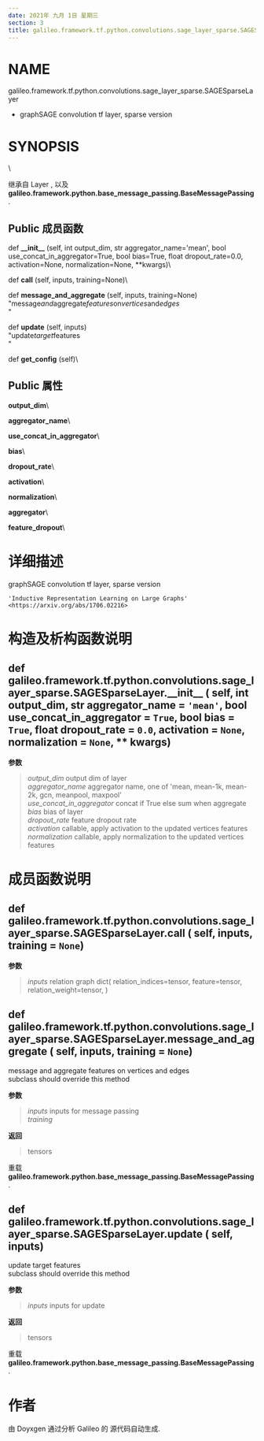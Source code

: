 ```yaml
---
date: 2021年 九月 1日 星期三
section: 3
title: galileo.framework.tf.python.convolutions.sage_layer_sparse.SAGESparseLayer
---
```


# NAME

galileo.framework.tf.python.convolutions.sage_layer_sparse.SAGESparseLayer
- graphSAGE convolution tf layer, sparse version

# SYNOPSIS

\

继承自 Layer , 以及
**galileo.framework.python.base_message_passing.BaseMessagePassing** .

## Public 成员函数

def **\_\_init\_\_** (self, int output_dim, str
aggregator_name=\'mean\', bool use_concat_in_aggregator=True, bool
bias=True, float dropout_rate=0.0, activation=None, normalization=None,
\*\*kwargs)\

def **call** (self, inputs, training=None)\

def **message_and_aggregate** (self, inputs, training=None)\
\"message*and*aggregate*features*on*vertices*and*edges*\
\"

def **update** (self, inputs)\
\"update*target*features\
\"

def **get_config** (self)\

## Public 属性

**output_dim**\

**aggregator_name**\

**use_concat_in_aggregator**\

**bias**\

**dropout_rate**\

**activation**\

**normalization**\

**aggregator**\

**feature_dropout**\

# 详细描述

graphSAGE convolution tf layer, sparse version

`'Inductive Representation Learning on Large Graphs' <https://arxiv.org/abs/1706.02216>`

# 构造及析构函数说明

## def galileo.framework.tf.python.convolutions.sage_layer_sparse.SAGESparseLayer.\_\_init\_\_ ( self, int output_dim, str aggregator_name = `'mean'`, bool use_concat_in_aggregator = `True`, bool bias = `True`, float dropout_rate = `0.0`, activation = `None`, normalization = `None`, \*\* kwargs)

**参数**

> *output_dim* output dim of layer\
> *aggregator_name* aggregator name, one of \'mean, mean-1k, mean-2k,
> gcn, meanpool, maxpool\'\
> *use_concat_in_aggregator* concat if True else sum when aggregate\
> *bias* bias of layer\
> *dropout_rate* feature dropout rate\
> *activation* callable, apply activation to the updated vertices
> features\
> *normalization* callable, apply normalization to the updated vertices
> features

# 成员函数说明

## def galileo.framework.tf.python.convolutions.sage_layer_sparse.SAGESparseLayer.call ( self, inputs, training = `None`)

**参数**

> *inputs* relation graph dict( relation_indices=tensor, feature=tensor,
> relation_weight=tensor, )

## def galileo.framework.tf.python.convolutions.sage_layer_sparse.SAGESparseLayer.message_and_aggregate ( self, inputs, training = `None`)

message and aggregate features on vertices and edges\
subclass should override this method

**参数**

> *inputs* inputs for message passing\
> *training*

**返回**

> tensors

重载
**galileo.framework.python.base_message_passing.BaseMessagePassing** .

## def galileo.framework.tf.python.convolutions.sage_layer_sparse.SAGESparseLayer.update ( self, inputs)

update target features\
subclass should override this method

**参数**

> *inputs* inputs for update

**返回**

> tensors

重载
**galileo.framework.python.base_message_passing.BaseMessagePassing** .

# 作者

由 Doyxgen 通过分析 Galileo 的 源代码自动生成.
